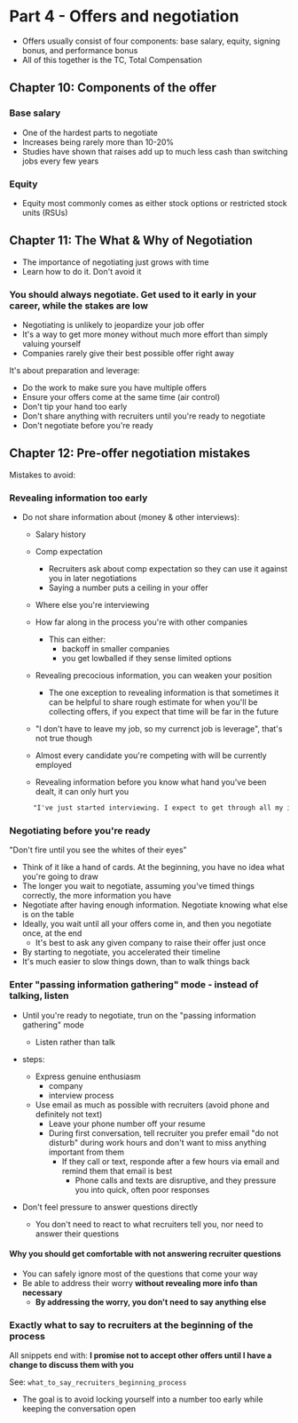 # Part 4 - Offers and negotiation

- Offers usually consist of four components: base salary, equity, signing bonus, and performance bonus
- All of this together is the TC, Total Compensation

## Chapter 10: Components of the offer

### Base salary

- One of the hardest parts to negotiate
- Increases being rarely more than 10-20%
- Studies have shown that raises add up to much less cash than switching jobs every few years

### Equity

- Equity most commonly comes as either stock options or restricted stock units (RSUs)

## Chapter 11: The What & Why of Negotiation

- The importance of negotiating just grows with time
- Learn how to do it. Don't avoid it

### You should always negotiate. Get used to it early in your career, while the stakes are low

- Negotiating is unlikely to jeopardize your job offer
- It's a way to get more money without much more effort than simply valuing yourself
- Companies rarely give their best possible offer right away

It's about preparation and leverage:

- Do the work to make sure you have multiple offers
- Ensure your offers come at the same time (air control)
- Don't tip your hand too early
- Don't share anything with recruiters until you're ready to negotiate
- Don't negotiate before you're ready

## Chapter 12: Pre-offer negotiation mistakes

Mistakes to avoid:

### Revealing information too early

- Do not share information about (money & other interviews):

  - Salary history
  - Comp expectation
    - Recruiters ask about comp expectation so they can use it against you in later negotiations
    - Saying a number puts a ceiling in your offer
  - Where else you're interviewing
  - How far along in the process you're with other companies
    - This can either:
      - backoff in smaller companies
      - you get lowballed if they sense limited options
  - Revealing precocious information, you can weaken your position

    - The one exception to revealing information is that sometimes it can be helpful to share rough estimate for when you'll be collecting offers, if you expect that time will be far in the future

  - "I don't have to leave my job, so my currenct job is leverage", that's not true though
  - Almost every candidate you're competing with will be currently employed
  - Revealing information before you know what hand you've been dealt, it can only hurt you

```txt
      "I've just started interviewing. I expect to get through all my interviews and onsites in the next 6 weeks and start collecting offers roughly 2 months from now. Does that timeline work for you?"
```

### Negotiating before you're ready

"Don't fire until you see the whites of their eyes"

- Think of it like a hand of cards. At the beginning, you have no idea what you're going to draw
- The longer you wait to negotiate, assuming you've timed things correctly, the more information you have
- Negotiate after having enough information. Negotiate knowing what else is on the table
- Ideally, you wait until all your offers come in, and then you negotiate once, at the end
  - It's best to ask any given company to raise their offer just once
- By starting to negotiate, you accelerated their timeline
- It's much easier to slow things down, than to walk things back

### Enter "passing information gathering" mode - instead of talking, listen

- Until you're ready to negotiate, trun on the "passing information gathering" mode

  - Listen rather than talk

- steps:
  - Express genuine enthusiasm
    - company
    - interview process
  - Use email as much as possible with recruiters (avoid phone and definitely not text)
    - Leave your phone number off your resume
    - During first conversation, tell recruiter you prefer email
      "do not disturb" during work hours and don't want to miss anything important from them
      - If they call or text, responde after a few hours via email and remind them that email is best
        - Phone calls and texts are disruptive, and they pressure you into quick, often poor responses
- Don't feel pressure to answer questions directly
  - You don't need to react to what recruiters tell you, nor need to answer their questions

#### Why you should get comfortable with not answering recruiter questions

- You can safely ignore most of the questions that come your way
- Be able to address their worry **without revealing more info than necessary**
  - **By addressing the worry, you don't need to say anything else**

### Exactly what to say to recruiters at the beginning of the process

All snippets end with: **I promise not to accept other offers until I have a change to discuss them with you**

See: `what_to_say_recruiters_beginning_process`

- The goal is to avoid locking yourself into a number too early while keeping the conversation open
